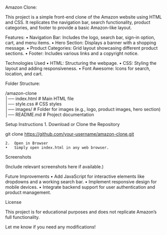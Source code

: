 

Amazon Clone:

This project is a simple front-end clone of the Amazon website using HTML and CSS. It replicates the navigation bar, search functionality, product categories, and footer to provide a basic Amazon-like layout.

Features:
	•	Navigation Bar: Includes the logo, search bar, sign-in option, cart, and menu items.
	•	Hero Section: Displays a banner with a shopping message.
	•	Product Categories: Grid layout showcasing different product sections.
	•	Footer: Includes various links and a copyright notice.

Technologies Used
	•	HTML: Structuring the webpage.
	•	CSS: Styling the layout and adding responsiveness.
	•	Font Awesome: Icons for search, location, and cart.

Folder Structure:

/amazon-clone  
│── index.html          # Main HTML file  
│── style.css          # CSS styles  
│── images/            # Folder for images (e.g., logo, product images, hero section)  
│── README.md          # Project documentation  

Setup Instructions
	1.	Download or Clone the Repository

git clone https://github.com/your-username/amazon-clone.git


	2.	Open in Browser
	•	Simply open index.html in any web browser.

Screenshots

(Include relevant screenshots here if available.)

Future Improvements
	•	Add JavaScript for interactive elements like dropdowns and a working search bar.
	•	Implement responsive design for mobile devices.
	•	Integrate backend support for user authentication and product management.

License

This project is for educational purposes and does not replicate Amazon’s full functionality.

Let me know if you need any modifications!
